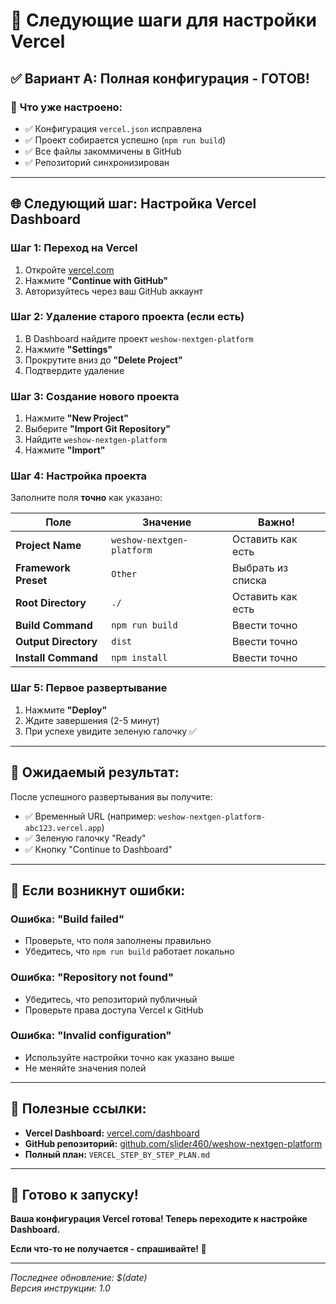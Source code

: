 # 🚀 Следующие шаги для настройки Vercel

## ✅ **Вариант A: Полная конфигурация - ГОТОВ!**

### 🔧 **Что уже настроено:**
- ✅ Конфигурация `vercel.json` исправлена
- ✅ Проект собирается успешно (`npm run build`)
- ✅ Все файлы закоммичены в GitHub
- ✅ Репозиторий синхронизирован

---

## 🌐 **Следующий шаг: Настройка Vercel Dashboard**

### **Шаг 1: Переход на Vercel**
1. Откройте [vercel.com](https://vercel.com)
2. Нажмите **"Continue with GitHub"**
3. Авторизуйтесь через ваш GitHub аккаунт

### **Шаг 2: Удаление старого проекта (если есть)**
1. В Dashboard найдите проект `weshow-nextgen-platform`
2. Нажмите **"Settings"**
3. Прокрутите вниз до **"Delete Project"**
4. Подтвердите удаление

### **Шаг 3: Создание нового проекта**
1. Нажмите **"New Project"**
2. Выберите **"Import Git Repository"**
3. Найдите `weshow-nextgen-platform`
4. Нажмите **"Import"**

### **Шаг 4: Настройка проекта**
Заполните поля **точно** как указано:

| Поле | Значение | Важно! |
|------|----------|---------|
| **Project Name** | `weshow-nextgen-platform` | Оставить как есть |
| **Framework Preset** | `Other` | Выбрать из списка |
| **Root Directory** | `./` | Оставить как есть |
| **Build Command** | `npm run build` | Ввести точно |
| **Output Directory** | `dist` | Ввести точно |
| **Install Command** | `npm install` | Ввести точно |

### **Шаг 5: Первое развертывание**
1. Нажмите **"Deploy"**
2. Ждите завершения (2-5 минут)
3. При успехе увидите зеленую галочку ✅

---

## 🎯 **Ожидаемый результат:**

После успешного развертывания вы получите:
- ✅ Временный URL (например: `weshow-nextgen-platform-abc123.vercel.app`)
- ✅ Зеленую галочку "Ready"
- ✅ Кнопку "Continue to Dashboard"

---

## 🚨 **Если возникнут ошибки:**

### **Ошибка: "Build failed"**
- Проверьте, что поля заполнены правильно
- Убедитесь, что `npm run build` работает локально

### **Ошибка: "Repository not found"**
- Убедитесь, что репозиторий публичный
- Проверьте права доступа Vercel к GitHub

### **Ошибка: "Invalid configuration"**
- Используйте настройки точно как указано выше
- Не меняйте значения полей

---

## 🔗 **Полезные ссылки:**

- **Vercel Dashboard:** [vercel.com/dashboard](https://vercel.com/dashboard)
- **GitHub репозиторий:** [github.com/slider460/weshow-nextgen-platform](https://github.com/slider460/weshow-nextgen-platform)
- **Полный план:** `VERCEL_STEP_BY_STEP_PLAN.md`

---

## 🎉 **Готово к запуску!**

**Ваша конфигурация Vercel готова! Теперь переходите к настройке Dashboard.**

**Если что-то не получается - спрашивайте! 💬**

---

*Последнее обновление: $(date)*  
*Версия инструкции: 1.0*
